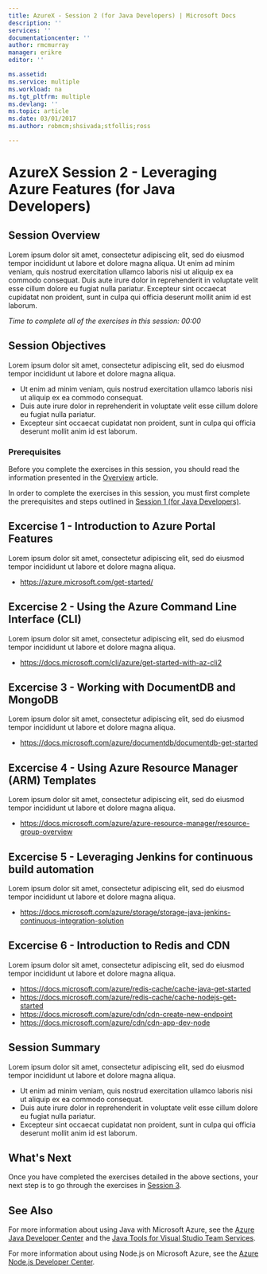 ```yaml
---
title: AzureX - Session 2 (for Java Developers) | Microsoft Docs
description: ''
services: ''
documentationcenter: ''
author: rmcmurray
manager: erikre
editor: ''

ms.assetid: 
ms.service: multiple
ms.workload: na
ms.tgt_pltfrm: multiple
ms.devlang: ''
ms.topic: article
ms.date: 03/01/2017
ms.author: robmcm;shsivada;stfollis;ross

---
```


# AzureX Session 2 - Leveraging Azure Features (for Java Developers)

## Session Overview

Lorem ipsum dolor sit amet, consectetur adipiscing elit, sed do eiusmod tempor incididunt ut labore et dolore magna aliqua. Ut enim ad minim veniam, quis nostrud exercitation ullamco laboris nisi ut aliquip ex ea commodo consequat. Duis aute irure dolor in reprehenderit in voluptate velit esse cillum dolore eu fugiat nulla pariatur. Excepteur sint occaecat cupidatat non proident, sunt in culpa qui officia deserunt mollit anim id est laborum.

*Time to complete all of the exercises in this session: 00:00*

## Session Objectives

Lorem ipsum dolor sit amet, consectetur adipiscing elit, sed do eiusmod tempor incididunt ut labore et dolore magna aliqua.

* Ut enim ad minim veniam, quis nostrud exercitation ullamco laboris nisi ut aliquip ex ea commodo consequat.
* Duis aute irure dolor in reprehenderit in voluptate velit esse cillum dolore eu fugiat nulla pariatur.
* Excepteur sint occaecat cupidatat non proident, sunt in culpa qui officia deserunt mollit anim id est laborum.

### Prerequisites

Before you complete the exercises in this session, you should read the information presented in the [Overview] article.

In order to complete the exercises in this session, you must first complete the prerequisites and steps outlined in [Session 1 (for Java Developers)][Session1Java].

## Excercise 1 - Introduction to Azure Portal Features

Lorem ipsum dolor sit amet, consectetur adipiscing elit, sed do eiusmod tempor incididunt ut labore et dolore magna aliqua.

* https://azure.microsoft.com/get-started/

## Excercise 2 - Using the Azure Command Line Interface (CLI)

Lorem ipsum dolor sit amet, consectetur adipiscing elit, sed do eiusmod tempor incididunt ut labore et dolore magna aliqua.

* https://docs.microsoft.com/cli/azure/get-started-with-az-cli2

## Excercise 3 - Working with DocumentDB and MongoDB

Lorem ipsum dolor sit amet, consectetur adipiscing elit, sed do eiusmod tempor incididunt ut labore et dolore magna aliqua.

* https://docs.microsoft.com/azure/documentdb/documentdb-get-started

## Excercise 4 - Using Azure Resource Manager (ARM) Templates

Lorem ipsum dolor sit amet, consectetur adipiscing elit, sed do eiusmod tempor incididunt ut labore et dolore magna aliqua.

* https://docs.microsoft.com/azure/azure-resource-manager/resource-group-overview

## Excercise 5 - Leveraging Jenkins for continuous build automation

Lorem ipsum dolor sit amet, consectetur adipiscing elit, sed do eiusmod tempor incididunt ut labore et dolore magna aliqua.

* https://docs.microsoft.com/azure/storage/storage-java-jenkins-continuous-integration-solution

## Excercise 6 - Introduction to Redis and CDN

Lorem ipsum dolor sit amet, consectetur adipiscing elit, sed do eiusmod tempor incididunt ut labore et dolore magna aliqua.

* https://docs.microsoft.com/azure/redis-cache/cache-java-get-started
* https://docs.microsoft.com/azure/redis-cache/cache-nodejs-get-started
* https://docs.microsoft.com/azure/cdn/cdn-create-new-endpoint
* https://docs.microsoft.com/azure/cdn/cdn-app-dev-node

## Session Summary

Lorem ipsum dolor sit amet, consectetur adipiscing elit, sed do eiusmod tempor incididunt ut labore et dolore magna aliqua.

* Ut enim ad minim veniam, quis nostrud exercitation ullamco laboris nisi ut aliquip ex ea commodo consequat.
* Duis aute irure dolor in reprehenderit in voluptate velit esse cillum dolore eu fugiat nulla pariatur.
* Excepteur sint occaecat cupidatat non proident, sunt in culpa qui officia deserunt mollit anim id est laborum.

## What's Next

Once you have completed the exercises detailed in the above sections, your next step is to go through the exercises in [Session 3][Session3].

## See Also

For more information about using Java with Microsoft Azure, see the [Azure Java Developer Center] and the [Java Tools for Visual Studio Team Services].

For more information about using Node.js on Microsoft Azure, see the [Azure Node.js Developer Center].

<!-- URL List -->

[Azure Java Developer Center]: https://azure.microsoft.com/develop/java/
[Java Tools for Visual Studio Team Services]: https://java.visualstudio.com/
[Azure Node.js Developer Center]: https://azure.microsoft.com/develop/nodejs/

[Overview]: ./azurex-overview.md
[Session1Java]: ./azurex-session-1-java.md
[Session1Node]: ./azurex-session-1-nodejs.md
[Session2Java]: ./azurex-session-2-java.md
[Session2Node]: ./azurex-session-2-nodejs.md
[Session3]: ./azurex-session-3.md
[Session4]: ./azurex-session-4.md

<!-- IMG List -->
